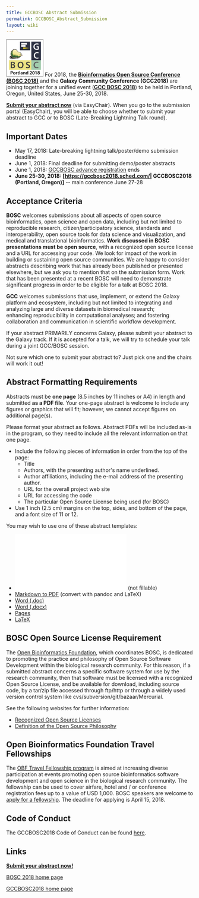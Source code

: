 ```yaml
---
title: GCCBOSC Abstract Submission
permalink: GCCBOSC_Abstract_Submission
layout: wiki
---
```


<img src="Gcc-bosc-2018-logo_boxed_300.png" title="GCCBOSC 2018"
width="100" alt="GCCBOSC 2018" /> For 2018, the **[Bioinformatics Open
Source Conference (BOSC 2018)](BOSC_2018 "wikilink")** and the **Galaxy
Community Conference (GCC2018)** are joining together for a unified
event (**[GCC BOSC 2018](https://gccbosc2018.sched.com/)**) to be held
in Portland, Oregon, United States, June 25-30, 2018.

**[Submit your abstract
now](https://easychair.org/conferences/?conf=gccbosc2018)** (via
EasyChair). When you go to the submission portal (EasyChair), you will
be able to choose whether to submit your abstract to GCC or to BOSC
(Late-Breaking Lightning Talk round).

## Important Dates

- May 17, 2018: Late-breaking lightning talk/poster/demo submission
  deadline
- June 1, 2018: Final deadline for submitting demo/poster abstracts
- June 1, 2018: [GCCBOSC advance
  registration](https://galaxyproject.org/events/gccbosc2018/register/)
  ends
- **June 25-30, 2018: \[<https://gccbosc2018.sched.com/>\| GCCBOSC2018
  (Portland, Oregon)\]** -- main conference June 27-28

## Acceptance Criteria

**BOSC** welcomes submissions about all aspects of open source
bioinformatics, open science and open data, including but not limited to
reproducible research, citizen/participatory science, standards and
interoperability, open source tools for data science and visualization,
and medical and translational bioinformatics. **Work discussed in BOSC
presentations must be open source**, with a recognized open source
license and a URL for accessing your code. We look for impact of the
work in building or sustaining open source communities. We are happy to
consider abstracts describing work that has already been published or
presented elsewhere, but we ask you to mention that on the submission
form. Work that has been presented at a recent BOSC will need to
demonstrate significant progress in order to be eligible for a talk at
BOSC 2018.

**GCC** welcomes submissions that use, implement, or extend the Galaxy
platform and ecosystem, including but not limited to integrating and
analyzing large and diverse datasets in biomedical research;
enhancing reproducibility in computational analyses; and fostering
collaboration and communication in scientific workflow development.

If your abstract PRIMARILY concerns Galaxy, please submit your abstract
to the Galaxy track. If it is accepted for a talk, we will try to
schedule your talk during a joint GCC/BOSC session.

Not sure which one to submit your abstract to? Just pick one and the
chairs will work it out!

## Abstract Formatting Requirements

Abstracts must be **one page** (8.5 inches by 11 inches or A4) in length
and submitted **as a PDF file**. Your one-page abstract is welcome to
include any figures or graphics that will fit; however, we cannot accept
figures on additional page(s).

Please format your abstract as follows. Abstract PDFs will be included
as-is in the program, so they need to include all the relevant
information on that one page.

- Include the following pieces of information in order from the top of
  the page:
  - Title
  - Authors, with the presenting author's name underlined.
  - Author affiliations, including the e-mail address of the presenting
    author.
  - URL for the overall project web site
  - URL for accessing the code
  - The particular Open Source License being used (for BOSC)
- Use 1 inch (2.5 cm) margins on the top, sides, and bottom of the page,
  and a font size of 11 or 12.

You may wish to use one of these abstract templates:

- ![PDF](BOSC2015-abstract-template.pdf "PDF") (not fillable)
- [Markdown to
  PDF](https://s3.amazonaws.com/chapmanb/openbio/bosc_template_pandoc.tar.gz)
  (convert with pandoc and LaTeX)
- [Word
  (.doc)](http://www.open-bio.org/bosc2015/bosc2015-abstract-example.doc)
- [Word
  (.docx)](http://www.open-bio.org/bosc2015/bosc2015-abstract-example.docx)
- [Pages](http://www.open-bio.org/bosc2015/bosc2015-abstract-example.pages)
- [LaTeX](https://github.com/bow/talks/blob/master/2014_bosc/abstract/abstract.tex)

## BOSC Open Source License Requirement

The [Open Bioinformatics Foundation](OBF "wikilink"), which coordinates
BOSC, is dedicated to promoting the practice and philosophy of Open
Source Software Development within the biological research community.
For this reason, if a submitted abstract concerns a specific software
system for use by the research community, then that software must be
licensed with a recognized Open Source License, and be available for
download, including source code, by a tar/zip file accessed through
ftp/http or through a widely used version control system like
cvs/subversion/git/bazaar/Mercurial.

See the following websites for further information:

- [Recognized Open Source Licenses](http://www.opensource.org/licenses/)
- [Definition of the Open Source
  Philosophy](http://www.opensource.org/docs/definition.php)

## Open Bioinformatics Foundation Travel Fellowships

The [OBF Travel Fellowship
program](https://github.com/OBF/obf-docs/blob/master/Travel_fellowships.md)
is aimed at increasing diverse participation at events promoting open
source bioinformatics software development and open science in the
biological research community. The fellowship can be used to cover
airfare, hotel and / or conference registration fees up to a value of
USD 1,000. BOSC speakers are welcome to [apply for a
fellowship](https://github.com/OBF/obf-docs/blob/master/Travel_fellowships.md).
The deadline for applying is April 15, 2018.

## Code of Conduct

The GCCBOSC2018 Code of Conduct can be found
[here](https://galaxyproject.org/events/gccbosc2018/code-of-conduct/).

## Links

**[Submit your abstract
now!](https://easychair.org/conferences/?conf=gccbosc2018)**

[BOSC 2018 home page](BOSC_2018 "wikilink")

[GCCBOSC2018 home page](https://gccbosc2018.sched.com/)
